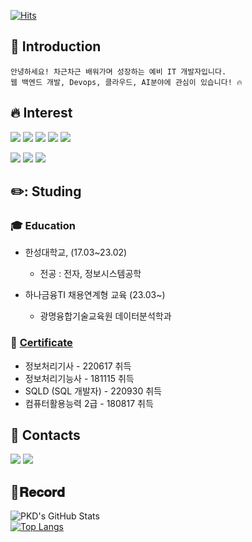   [![Hits](https://hits.seeyoufarm.com/api/count/incr/badge.svg?url=https%3A%2F%2Fgithub.com%2Fpkd98&count_bg=%2379C83D&title_bg=%23555555&icon=&icon_color=%23E7E7E7&title=hits&edge_flat=false)](https://hits.seeyoufarm.com)
## :wave: Introduction
```
안녕하세요! 차근차근 배워가며 성장하는 예비 IT 개발자입니다.
웹 백엔드 개발, Devops, 클라우드, AI분야에 관심이 있습니다! 🔥
```

## :fire: Interest
<p>
  <img src="https://img.shields.io/badge/- Java -007396?"/>
  <img src="https://img.shields.io/badge/-PYTHON-3776AB?logo=Python&logoColor=white"/>
  <img src="https://img.shields.io/badge/-SPRING-6DB33F?logo=Spring&logoColor=white"/> 
  <img src="https://img.shields.io/badge/-ANDROID-3DDC84?logo=Android&logoColor=white"/>
  <img src="https://img.shields.io/badge/- Oracle -F80000?logo=Oracle&logoColor=white"/>
</p>

<p>
  <img src="https://img.shields.io/badge/-Amazon AWS-232F3E?logo=Amazon AWS&logoColor=white"/>
  <img src="https://img.shields.io/badge/Git-F05032?logo=git&logoColor=white">
  <img src="https://img.shields.io/badge/Github-181717?logo=github&logoColor=white">
</p>
  
## ✏️: Studing
  ### 🎓 Education
  * 한성대학교, (17.03~23.02)  
    * 전공 : 전자, 정보시스템공학 
  
  * 하나금융TI 채용연계형 교육 (23.03~)
    * 광명융합기술교육원 데이터분석학과

  ### 📖 [Certificate](https://github.com/pkd98/Certificate)
  * 정보처리기사 - 220617 취득  
  * 정보처리기능사 - 181115 취득
  * SQLD (SQL 개발자) - 220930 취득  
  * 컴퓨터활용능력 2급 - 180817 취득

## :love_letter: Contacts
[<img src="https://img.shields.io/badge/-TISTORY Blog-000000?logo=Tistory&logoColor=white"/>](https://keydi.tistory.com/)
[<img src="https://img.shields.io/badge/-NAVER mail-03C75A?logo=Naver&logoColor=white"/>](mailto:baum12345@naver.com)

## 💾𝐑𝐞𝐜𝐨𝐫𝐝
![PKD's GitHub Stats](https://github-readme-stats.vercel.app/api?username=pkd98&count_private=true)  
[![Top Langs](https://github-readme-stats.vercel.app/api/top-langs/?username=pkd98&langs_count=10&layout=compact)]()
